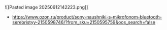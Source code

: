 ![[Pasted image 20250612142223.png]]
* https://www.ozon.ru/product/sony-naushniki-s-mikrofonom-bluetooth-serebristyy-2150598746/?from_sku=2150595759&oos_search=false